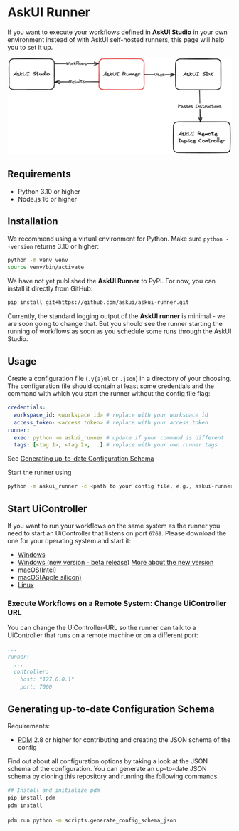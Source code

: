 # AskUI Runner
If you want to execute your workflows defined in __AskUI Studio__ in your own environment instead of with AskUI self-hosted runners, this page will help you to set it up.

![Architecture drawing how the AskUI-Runner fits into AskUI Studio, AskUI SDK and AskUI Remote Device Controller. The AskUI-Runner fetches Workflows from AskUI Studio and uploads the results back to it. The Runner uses the AskUI SDK which passes the instructions from the workflow steps to the AskUI Remote Device Controller.](images/askui-runner-simple-architecture.png)

## Requirements

- Python 3.10 or higher
- Node.js 16 or higher

## Installation

We recommend using a virtual environment for Python. Make sure `python --version` returns 3.10 or higher:

```bash
python -m venv venv
source venv/bin/activate
```

We have not yet published the __AskUI Runner__ to PyPI. For now, you can install it directly from GitHub:

```bash
pip install git+https://github.com/askui/askui-runner.git
```

Currently, the standard logging output of the __AskUI runner__ is minimal - we are soon going to change that. But you should see the runner starting the running of workflows as soon as you schedule some runs through the AskUI Studio.

## Usage

Create a configuration file (`.y{a}ml` or `.json`) in a directory of your choosing. The configuration file should contain at least some credentials and the command with which you start the runner without the config file flag:

```yml
credentials:
  workspace_id: <workspace id> # replace with your workspace id
  access_token: <access token> # replace with your access token
runner:
  exec: python -m askui_runner # update if your command is different
  tags: [<tag 1>, <tag 2>, ..] # replace with your own runner tags
```

See [Generating up-to-date Configuration Schema](#generating-up-to-date-configuration-schema)

Start the runner using

```bash
python -m askui_runner -c <path to your config file, e.g., askui-runner.config.yaml>
```

## Start UiController
If you want to run your workflows on the same system as the runner you need to start an UiController that listens on port `6769`. Please download the one for your operating system and start it:

* [Windows](https://files.askui.com/releases/askui-ui-controller/latest/win32/x64/askui-ui-controller.exe)
* [Windows (new version - beta release)](https://files.askui.com/releases/preview/v23.10.01/askui+Installer.exe) [More about the new version](09-Remote-Device-Controller.md)
* [macOS(Intel)](https://files.askui.com/releases/askui-ui-controller/latest/darwin/x64/askui-ui-controller.dmg)
* [macOS(Apple silicon)](https://files.askui.com/releases/askui-ui-controller/latest/darwin/arm64/askui-ui-controller.dmg)
* [Linux](https://files.askui.com/releases/askui-ui-controller/latest/linux/x64/askui-ui-controller.AppImage)

### Execute Workflows on a Remote System: Change UiController URL
You can change the UiController-URL so the runner can talk to a UiController that runs on a remote machine or on a different port: 

```yml
...
runner:
  ...
  controller:
    host: "127.0.0.1"
    port: 7000
```

## Generating up-to-date Configuration Schema

Requirements:
- [PDM](https://pdm.fming.dev/latest/) 2.8 or higher for contributing and creating the JSON schema of the config

Find out about all configuration options by taking a look at the JSON schema of the configuration. You can generate an up-to-date JSON schema by cloning this repository and running the following commands.

```bash
## Install and initialize pdm
pip install pdm
pdm install

pdm run python -m scripts.generate_config_schema_json
```
